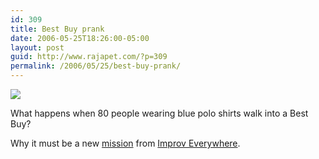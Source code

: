 ```yaml
---
id: 309
title: Best Buy prank
date: 2006-05-25T18:26:00-05:00
layout: post
guid: http://www.rajapet.com/?p=309
permalink: /2006/05/25/best-buy-prank/
---
```

[<img src="https://i2.wp.com/static.flickr.com/49/138536669_63de4104a8.jpg?w=680"  />](http://www.improveverywhere.com/mission_view.php?mission_id=57)

What happens when 80 people wearing blue polo shirts walk into a Best Buy?

Why it must be a new [mission](http://www.improveverywhere.com/mission_view.php?mission_id=57) from [Improv Everywhere](http://www.improveverywhere.com/home.php).